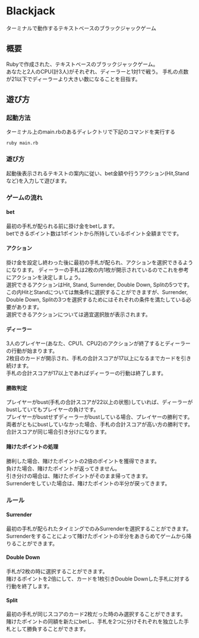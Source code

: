 # Blackjack

ターミナルで動作するテキストベースのブラックジャックゲーム

## 概要

Rubyで作成された、テキストベースのブラックジャックゲーム。  
あなたと2人のCPU(計3人)がそれぞれ、ディーラーと1対1で戦う。
手札の点数が21以下でディーラーより大きい数になることを目指す。

## 遊び方

### 起動方法

ターミナル上のmain.rbのあるディレクトリで下記のコマンドを実行する
```
ruby main.rb
```

### 遊び方

起動後表示されるテキストの案内に従い、bet金額や行うアクション(Hit,Standなど)を入力して遊びます。

### ゲームの流れ

#### bet

最初の手札が配られる前に掛け金をbetします。  
betできるポイント数は1ポイントから所持しているポイント全額までです。

#### アクション

掛け金を設定し終わった後に最初の手札が配られ、アクションを選択できるようになります。
ディーラーの手札は2枚の内1枚が開示されているのでこれを参考にアクションを決定しましょう。  
選択できるアクションはHit, Stand, Surrender, Double Down, Splitの5つです。
この内HitとStandについては無条件に選択することができますが、Surrender, Double Down, Splitの3つを選択するためにはそれぞれの条件を満たしている必要があります。  
選択できるアクションについては適宜選択肢が表示されます。

#### ディーラー

3人のプレイヤー(あなた、CPU1、CPU2)のアクションが終了するとディーラーの行動が始まります。  
2枚目のカードが開示され、手札の合計スコアが17以上になるまでカードを引き続けます。  
手札の合計スコアが17以上であればディーラーの行動は終了します。

#### 勝敗判定

プレイヤーがbust(手札の合計スコアが22以上の状態)していれば、ディーラーがbustしていてもプレイヤーの負けです。  
プレイヤーがbustせずディーラーがbustしている場合、プレイヤーの勝利です。  
両者がともにbustしていなかった場合、手札の合計スコアが高い方の勝利です。  
合計スコアが同じ場合引き分けになります。

#### 賭けたポイントの処理

勝利した場合、賭けたポイントの2倍のポイントを獲得できます。  
負けた場合、賭けたポイントが返ってきません。  
引き分けの場合は、賭けたポイントがそのまま帰ってきます。  
Surrenderをしていた場合は、賭けたポイントの半分が戻ってきます。

### ルール

#### Surrender

最初の手札が配られたタイミングでのみSurrenderを選択することができます。  
Surrenderをすることによって賭けたポイントの半分をあきらめてゲームから降りることができます。

#### Double Down

手札が2枚の時に選択することができます。  
賭けるポイントを2倍にして、カードを1枚引きDouble Downした手札に対する行動を終了します。

#### Split

最初の手札が同じスコアのカード2枚だった時のみ選択することができます。  
賭けたポイントの同額を新たにbetし、手札を2つに分けそれぞれを独立した手札として勝負することができます。
